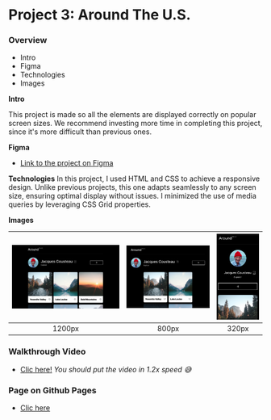 # Project 3: Around The U.S.

### Overview

- Intro
- Figma
- Technologies
- Images

**Intro**

This project is made so all the elements are displayed correctly on popular screen sizes. We recommend investing more time in completing this project, since it's more difficult than previous ones.

**Figma**

- [Link to the project on Figma](https://www.figma.com/file/ii4xxsJ0ghevUOcssTlHZv/Sprint-3%3A-Around-the-US?node-id=0%3A1)

**Technologies**
In this project, I used HTML and CSS to achieve a responsive design. Unlike previous projects, this one adapts seamlessly to any screen size, ensuring optimal display without issues. I minimized the use of media queries by leveraging CSS Grid properties.

**Images**

| ![1280px](./images/1280px.png) | ![800px](./images/800px.png) | ![320px](./images/320px.png) |
| :----------------------------: | :--------------------------: | :--------------------------: |
|             1200px             |            800px             |            320px             |

### Walkthrough Video

- [Clic here!](https://correouisedu-my.sharepoint.com/:v:/g/personal/gabriel2200141_correo_uis_edu_co/EbNX6kZFLMZIm18njzmZl4QBmuzSXWAN7TjuvSQ8onPC5g?nav=eyJyZWZlcnJhbEluZm8iOnsicmVmZXJyYWxBcHAiOiJPbmVEcml2ZUZvckJ1c2luZXNzIiwicmVmZXJyYWxBcHBQbGF0Zm9ybSI6IldlYiIsInJlZmVycmFsTW9kZSI6InZpZXciLCJyZWZlcnJhbFZpZXciOiJNeUZpbGVzTGlua0NvcHkifX0&e=FVeOFC) _You should put the video in 1.2x speed 😅_

### Page on Github Pages

- [Clic here](https://klinn2318.github.io/se_project_aroundtheus/)
